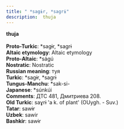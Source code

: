 ```yaml
---
title: " *sagɨr, *sagrɨ"
description:  thuja
---
```

<p data-pagefind-weight="0.5">
<strong> thuja</strong><br><br>
<strong>Proto-Turkic</strong>:  *sagɨr, *sagrɨ<br>
<strong>Altaic etymology</strong>:  Altaic etymology<br>
<strong> Proto-Altaic</strong>:  *ságú<br>
<strong>Nostratic</strong>:  Nostratic<br>
<strong>Russian meaning</strong>:  туя<br>
<strong>Turkic</strong>:  *sagɨr, *sagrɨ<br>
<strong>Tungus-Manchu</strong>:  *sak-si-<br>
<strong>Japanese</strong>:  *súnkúi<br>
<strong>Comments</strong>:  ДТС 481, Дмитриева 208.<br>
<strong>Old Turkic</strong>:  saɣrɨ 'a k. of plant' (OUygh. - Suv.)<br>
<strong>Tatar</strong>:  sawɨr<br>
<strong>Uzbek</strong>:  sawir<br>
<strong>Bashkir</strong>:  sawɨr<br>

</p>
